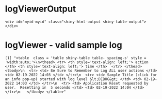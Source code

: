 # logViewerOutput

    <div id="myid-myid" class="shiny-html-output shiny-table-output"></div>

# logViewer - valid sample log

    [1] "<table  class = 'table shiny-table table- spacing-s' style = 'width:auto;'>\n<thead> <tr> <th style='text-align: left;'> action </th> <th style='text-align: left;'> time </th>  </tr> </thead> <tbody>\n  <tr> <td> Be Sure to Remember to Log ALL user actions </td> <td> 02-19-2022 14:03 </td> </tr>\n  <tr> <td> Sample Title (click for an info pop-up) started with log level &lt;DEBUG&gt; </td> <td> 02-19-2022 14:03 </td> </tr>\n  <tr> <td> Application Reset requested by user.  Resetting in  5 seconds </td> <td> 02-19-2022 14:04 </td> </tr>\n   </tbody> </table>"

